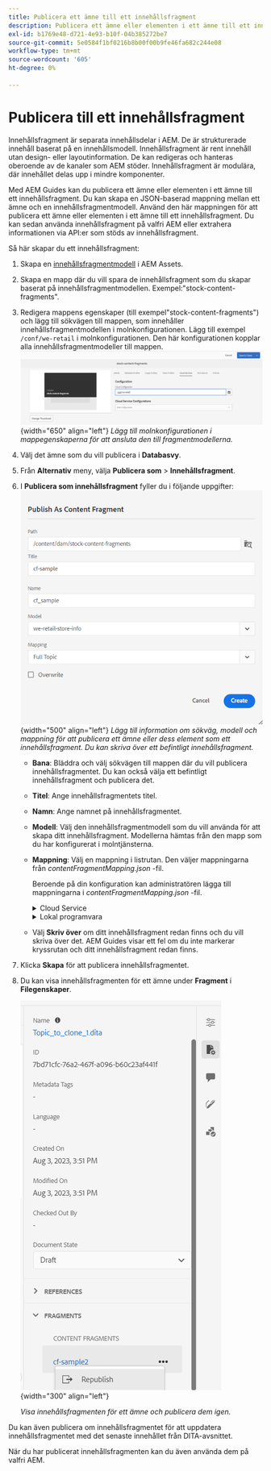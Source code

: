 ```yaml
---
title: Publicera ett ämne till ett innehållsfragment
description: Publicera ett ämne eller elementen i ett ämne till ett innehållsfragment i AEM.  Lär dig hur du visar innehållsfragment för ett ämne och publicerar dem på nytt.
exl-id: b1769e48-d721-4e93-b10f-04b385272be7
source-git-commit: 5e0584f1bf0216b8b00f00b9fe46fa682c244e08
workflow-type: tm+mt
source-wordcount: '605'
ht-degree: 0%

---
```


# Publicera till ett innehållsfragment

Innehållsfragment är separata innehållsdelar i AEM. De är strukturerade innehåll baserat på en innehållsmodell. Innehållsfragment är rent innehåll utan design- eller layoutinformation. De kan redigeras och hanteras oberoende av de kanaler som AEM stöder. Innehållsfragment är modulära, där innehållet delas upp i mindre komponenter.

Med AEM Guides kan du publicera ett ämne eller elementen i ett ämne till ett innehållsfragment. Du kan skapa en JSON-baserad mappning mellan ett ämne och en innehållsfragmentmodell. Använd den här mappningen för att publicera ett ämne eller elementen i ett ämne till ett innehållsfragment. Du kan sedan använda innehållsfragment på valfri AEM eller extrahera informationen via API:er som stöds av innehållsfragment.


Så här skapar du ett innehållsfragment:

1. Skapa en [innehållsfragmentmodell](https://experienceleague.adobe.com/docs/experience-manager-65/assets/content-fragments/content-fragments-models.html?lang=en) i AEM Assets.
1. Skapa en mapp där du vill spara de innehållsfragment som du skapar baserat på innehållsfragmentmodellen. Exempel:&quot;stock-content-fragments&quot;.
1. Redigera mappens egenskaper (till exempel&quot;stock-content-fragments&quot;) och lägg till sökvägen till mappen, som innehåller innehållsfragmentmodellen i molnkonfigurationen.
Lägg till exempel `/conf/we-retail` i molnkonfigurationen. Den här konfigurationen kopplar alla innehållsfragmentmodeller till mappen.\
   ![lägg till information om molnkonfiguration i mappegenskaperna](images/fragment-folder-cloud-configuration.png){width="650" align="left"}
   *Lägg till molnkonfigurationen i mappegenskaperna för att ansluta den till fragmentmodellerna.*
1. Välj det ämne som du vill publicera i **Databasvy**.
1. Från **Alternativ** meny, välja **Publicera som** > **Innehållsfragment**.
1. I **Publicera som innehållsfragment** fyller du i följande uppgifter:
   ![Lägg till fragmentmodellen och mappningsinformationen i dialogrutan Publicera som innehållsfragment](images/content-fragment-publish.png){width="500" align="left"}
   *Lägg till information om sökväg, modell och mappning för att publicera ett ämne eller dess element som ett innehållsfragment. Du kan skriva över ett befintligt innehållsfragment.*

   * **Bana**: Bläddra och välj sökvägen till mappen där du vill publicera innehållsfragmentet. Du kan också välja ett befintligt innehållsfragment och publicera det.
   * **Titel**: Ange innehållsfragmentets titel.
   * **Namn**: Ange namnet på innehållsfragmentet.
   * **Modell**: Välj den innehållsfragmentmodell som du vill använda för att skapa ditt innehållsfragment. Modellerna hämtas från den mapp som du har konfigurerat i molntjänsterna.
   * **Mappning**: Välj en mappning i listrutan. Den väljer mappningarna från *contentFragmentMapping.json* -fil.



     Beroende på din konfiguration kan administratören lägga till mappningarna i *contentFragmentMapping.json* -fil.

     <details>
        <summary>Cloud Service</summary>

     Läs mer om hur [skapa en mappning mellan ett ämne och ett innehållsfragment](../cs-install-guide/conf-content-fragment-mapping-cs.md) i Cloud Servicens installations- och konfigureringshandbok.
     </details>

     <details>
        <summary> Lokal programvara</summary>

     Läs mer om hur [skapa en mappning mellan ett ämne och ett innehållsfragment](../install-guide/conf-content-fragment-mapping.md) i Installations- och konfigureringshandboken på plats.

     </details>
   * Välj **Skriv över** om ditt innehållsfragment redan finns och du vill skriva över det. AEM Guides visar ett fel om du inte markerar kryssrutan och ditt innehållsfragment redan finns.
1. Klicka **Skapa** för att publicera innehållsfragmentet.
1. Du kan visa innehållsfragmenten för ett ämne under **Fragment** i **Filegenskaper**.

   ![Visa innehållsfragment för ett ämne](images/topic-content-fragments.png){width="300" align="left"}

   *Visa innehållsfragmenten för ett ämne och publicera dem igen.*

Du kan även publicera om innehållsfragmentet för att uppdatera innehållsfragmentet med det senaste innehållet från DITA-avsnittet.



När du har publicerat innehållsfragmenten kan du även använda dem på valfri AEM.
